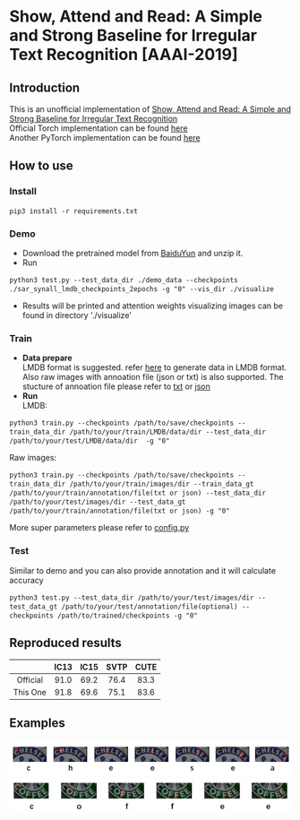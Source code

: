 # Show, Attend and Read: A Simple and Strong Baseline for Irregular Text Recognition [AAAI-2019]
## Introduction
This is an unofficial implementation of [Show, Attend and Read: A Simple and Strong Baseline for Irregular Text Recognition](https://arxiv.org/pdf/1811.00751.pdf)  
Official Torch implementation can be found [here](https://github.com/wangpengnorman/SAR-Strong-Baseline-for-Text-Recognition)  
Another PyTorch implementation can be found [here](https://github.com/jichilen/SAR_quick)
## How to use
### Install
```
pip3 install -r requirements.txt
```
### Demo
- Download the pretrained model from [BaiduYun](https://pan.baidu.com/s/1DWXxqpmaxhMWlXqEpDpMkg) and unzip it.  
- Run
```
python3 test.py --test_data_dir ./demo_data --checkpoints ./sar_synall_lmdb_checkpoints_2epochs -g "0" --vis_dir ./visualize
```
- Results will be printed and attention weights visualizing images can be found in directory './visualize'  

### Train
* <b> Data prepare</b>  
LMDB format is suggested. refer [here](https://github.com/bgshih/crnn/blob/master/tool/create_dataset.py) to generate data in LMDB format.
Also raw images with annoation file (json or txt) is also supported. The stucture of annoation file please refer to [txt](https://github.com/Pay20Y/SAR_TF/blob/master/demo_data/gt.txt) or [json](https://github.com/Pay20Y/SAR_TF/blob/master/demo_data/gt.json)
* <b> Run</b>  
LMDB:
```
python3 train.py --checkpoints /path/to/save/checkpoints --train_data_dir /path/to/your/train/LMDB/data/dir --test_data_dir /path/to/your/test/LMDB/data/dir  -g "0"
```  
Raw images:
```
python3 train.py --checkpoints /path/to/save/checkpoints --train_data_dir /path/to/your/train/images/dir --train_data_gt /path/to/your/train/annotation/file(txt or json) --test_data_dir /path/to/your/test/images/dir --test_data_gt /path/to/your/train/annotation/file(txt or json) -g "0"
```  
More super parameters please refer to [config.py](https://github.com/Pay20Y/SAR_TF/blob/master/config.py)  

### Test
Similar to demo and you can also provide annotation and it will calculate accuracy
```
python3 test.py --test_data_dir /path/to/your/test/images/dir --test_data_gt /path/to/your/test/annotation/file(optional) --checkpoints /path/to/trained/checkpoints -g "0"
```  

## Reproduced results

|            |  IC13  |  IC15  |  SVTP  |  CUTE  |
|:----------:|:------:|:------:|:------:|:------:|
|  Official  |  91.0  |  69.2  |  76.4  |  83.3  |
|  This One  |  91.8  |  69.6  |  75.1  |  83.6  |

## Examples
![image_1](example_images/img_1.jpg)
![image_2](example_images/img_2.jpg)